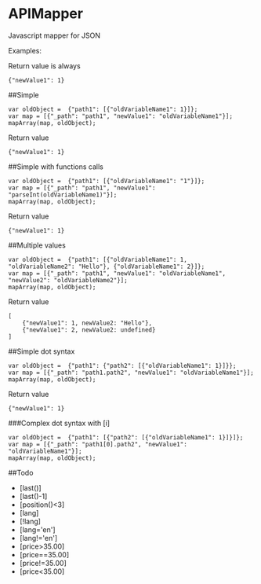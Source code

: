 APIMapper
=========

Javascript mapper for JSON

Examples:

Return value is always
```
{"newValue1": 1}
```

##Simple
```
var oldObject =  {"path1": [{"oldVariableName1": 1}]};
var map = [{"_path": "path1", "newValue1": "oldVariableName1"}];
mapArray(map, oldObject);
```
Return value
```
{"newValue1": 1}
```

##Simple with functions calls
```
var oldObject =  {"path1": [{"oldVariableName1": "1"}]};
var map = [{"_path": "path1", "newValue1": "parseInt(oldVariableName1)"}];
mapArray(map, oldObject);
```
Return value
```
{"newValue1": 1}
```

##Multiple values
```
var oldObject =  {"path1": [{"oldVariableName1": 1, "oldVariableName2": "Hello"}, {"oldVariableName1": 2}]};
var map = [{"_path": "path1", "newValue1": "oldVariableName1", "newValue2": "oldVariableName2"}];
mapArray(map, oldObject);
```
Return value
```
[
	{"newValue1": 1, newValue2: "Hello"}, 
	{"newValue1": 2, newValue2: undefined}
]
```

##Simple dot syntax
```
var oldObject =  {"path1": {"path2": [{"oldVariableName1": 1}]}};
var map = [{"_path": "path1.path2", "newValue1": "oldVariableName1"}];
mapArray(map, oldObject);
```
Return value
```
{"newValue1": 1}
```

###Complex dot syntax with [i]
```
var oldObject =  {"path1": [{"path2": [{"oldVariableName1": 1}]}]};
var map = [{"_path": "path1[0].path2", "newValue1": "oldVariableName1"}];
mapArray(map, oldObject);
```

##Todo
- [last()]
- [last()-1]
- [position()<3]
- [lang]
- [!lang]
- [lang='en']
- [lang!='en']
- [price>35.00]
- [price==35.00]
- [price!=35.00]
- [price<35.00]